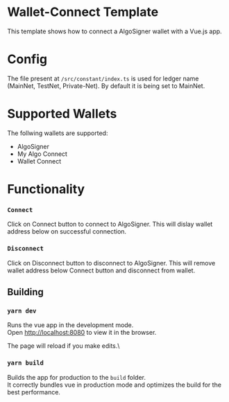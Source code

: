 # Wallet-Connect Template

This template shows how to connect a AlgoSigner wallet with a Vue.js app.

# Config

The file present at `/src/constant/index.ts` is used for ledger name (MainNet, TestNet, Private-Net). By default it is being set to MainNet.

# Supported Wallets

The follwing wallets are supported:

- AlgoSigner
- My Algo Connect
- Wallet Connect

# Functionality

### `Connect`

Click on Connect button to connect to AlgoSigner. This will dislay wallet address below on successful connection.

### `Disconnect`

Click on Disconnect button to disconnect to AlgoSigner. This will remove wallet address below Connect button and disconnect from wallet.

## Building

### `yarn dev`

Runs the vue app in the development mode.\
Open [http://localhost:8080](http://localhost:8080) to view it in the browser.

The page will reload if you make edits.\

### `yarn build`

Builds the app for production to the `build` folder.\
It correctly bundles vue in production mode and optimizes the build for the best performance.
